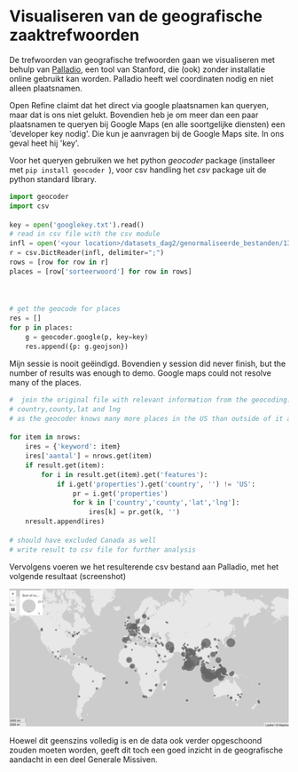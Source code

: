 # Visualiseren van de geografische zaaktrefwoorden

De trefwoorden van geografische trefwoorden gaan we visualiseren met behulp van [Palladio](http://hdlab.stanford.edu/palladio-app), een tool van Stanford, die (ook) zonder installatie online gebruikt kan worden. Palladio heeft wel coordinaten nodig en niet alleen plaatsnamen.

Open Refine claimt dat het direct via google plaatsnamen kan queryen, maar dat is ons niet gelukt. Bovendien heb je om meer dan een paar plaatsnamen te queryen bij Google Maps (en alle soortgelijke diensten) een 'developer key nodig'. Die kun je aanvragen bij de Google Maps site. In ons geval heet hij 'key'.

Voor het queryen gebruiken we het python _geocoder_ package (installeer met ```pip install geocoder ```), voor csv handling het _csv_ package uit de python standard library.


```python
import geocoder
import csv

key = open('googlekey.txt').read()
# read in csv file with the csv module
infl = open('<your location>/datasets_dag2/genormaliseerde_bestanden/13_geo.csv') # for this example
r = csv.DictReader(infl, delimiter=";")
rows = [row for row in r]
places = [row['sorteerwoord'] for row in rows]



# get the geocode for places
res = []
for p in places:
    g = geocoder.google(p, key=key)
    res.append({p: g.geojson})
```

Mijn sessie is nooit geëindigd. Bovendien y session did never finish, but the number of results was enough to demo. Google maps could not resolve many of the places.

```python
#  join the original file with relevant information from the geocoding:\n",
# country,county,lat and lng
# as the geocoder knows many more places in the US than outside of it and this source does not deal with the US, we kick out all results with a US country

for item in nrows:
    ires = {'keyword': item}
    ires['aantal'] = nrows.get(item)
    if result.get(item):
        for i in result.get(item).get('features'):
            if i.get('properties').get('country', '') != 'US':
                pr = i.get('properties')
                for k in ['country','county','lat','lng']:
                    ires[k] = pr.get(k, '')
    nresult.append(ires)

# should have excluded Canada as well
# write result to csv file for further analysis

```

Vervolgens voeren we het resulterende csv bestand aan Palladio, met het volgende resultaat (screenshot)


![screenshot](screenshot_GM.png)

Hoewel dit geenszins volledig is en de data ook verder opgeschoond zouden moeten worden, geeft dit toch een goed inzicht in de geografische aandacht in een deel Generale Missiven.
